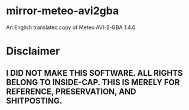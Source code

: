 # mirror-meteo-avi2gba
An English translated copy of Meteo AVI-2-GBA 1.4.0

# Disclaimer
## I DID NOT MAKE THIS SOFTWARE. ALL RIGHTS BELONG TO INSIDE-CAP. THIS IS MERELY FOR REFERENCE, PRESERVATION, AND SHITPOSTING.
